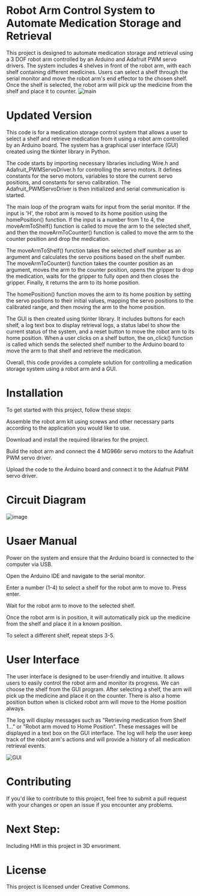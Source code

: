# Robot Arm Control System to Automate Medication Storage and Retrieval

This project is designed to automate medication storage and retrieval using a 3 DOF robot arm controlled by an Arduino and Adafruit PWM servo drivers. The system includes 4 shelves in front of the robot arm, with each shelf containing different medicines. Users can select a shelf through the serial monitor and move the robot arm's end effector to the chosen shelf. Once the shelf is selected, the robot arm will pick up the medicine from the shelf and place it to counter.
![main](https://user-images.githubusercontent.com/74906633/225676263-bd911666-a0cc-48fe-b466-211224f74b41.jpg)

# Updated Version

This code is for a medication storage control system that allows a user to select a shelf and retrieve medication from it using a robot arm controlled by an Arduino board. The system has a graphical user interface (GUI) created using the tkinter library in Python.

The code starts by importing necessary libraries including Wire.h and Adafruit_PWMServoDriver.h for controlling the servo motors. It defines constants for the servo motors, variables to store the current servo positions, and constants for servo calibration. The Adafruit_PWMServoDriver is then initialized and serial communication is started.

The main loop of the program waits for input from the serial monitor. If the input is 'H', the robot arm is moved to its home position using the homePosition() function. If the input is a number from 1 to 4, the moveArmToShelf() function is called to move the arm to the selected shelf, and then the moveArmToCounter() function is called to move the arm to the counter position and drop the medication.

The moveArmToShelf() function takes the selected shelf number as an argument and calculates the servo positions based on the shelf number. The moveArmToCounter() function takes the counter position as an argument, moves the arm to the counter position, opens the gripper to drop the medication, waits for the gripper to fully open and then closes the gripper. Finally, it returns the arm to its home position.

The homePosition() function moves the arm to its home position by setting the servo positions to their initial values, mapping the servo positions to the calibrated range, and then moving the arm to the home position.

The GUI is then created using tkinter library. It includes buttons for each shelf, a log text box to display retrieval logs, a status label to show the current status of the system, and a reset button to move the robot arm to its home position. When a user clicks on a shelf button, the on_click() function is called which sends the selected shelf number to the Arduino board to move the arm to that shelf and retrieve the medication.

Overall, this code provides a complete solution for controlling a medication storage system using a robot arm and a GUI.

# Installation
To get started with this project, follow these steps:

Assemble the robot arm kit using screws and other necessary parts according to the application you would like to use.

Download and install the required libraries for the project.

Build the robot arm and connect the 4 MG966r servo motors to the Adafruit PWM servo driver.

Upload the code to the Arduino board and connect it to the Adafruit PWM servo driver.


# Circuit Diagram
![image](https://user-images.githubusercontent.com/74906633/216340708-62e8fdd7-924e-4be8-88bb-8b7cc910a274.png)

# Usaer Manual
Power on the system and ensure that the Arduino board is connected to the computer via USB.

Open the Arduino IDE and navigate to the serial monitor.

Enter a number (1-4) to select a shelf for the robot arm to move to. Press enter.

Wait for the robot arm to move to the selected shelf.

Once the robot arm is in position, it will automatically pick up the medicine from the shelf and place it in a known position.

To select a different shelf, repeat steps 3-5.

# User Interface
The user interface is designed to be user-friendly and intuitive. It allows users to easily control the robot arm and monitor its progress.
We can choose the shelf from the GUI program.
After selecting a shelf, the arm will pick up the medicine and place it on the counter.
There is also a home position button when is clicked robot arm will move to the Home position always.

The log will display messages such as "Retrieving medication from Shelf 1..." or "Robot arm moved to Home Position". These messages will be displayed in a text box on the GUI interface. The log will help the user keep track of the robot arm's actions and will provide a history of all medication retrieval events.

![GUI](https://user-images.githubusercontent.com/74906633/225002398-dacc2e9a-3b78-4db2-9df7-15e39e80b0a7.PNG)


# Contributing
If you'd like to contribute to this project, feel free to submit a pull request with your changes or open an issue if you encounter any problems.

# Next Step:
Including HMI in this project in 3D envoriment.

# License
This project is licensed under Creative Commons.




